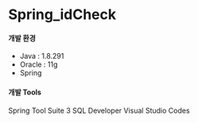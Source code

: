 # Spring_idCheck

<h4>개발 환경</h4>
<ul>
<li>Java : 1.8.291</li>
<li>Oracle : 11g</li>
<li>Spring</li>
</ul>

<h4>개발 Tools </h4>
Spring Tool Suite 3 SQL Developer Visual Studio Codes

